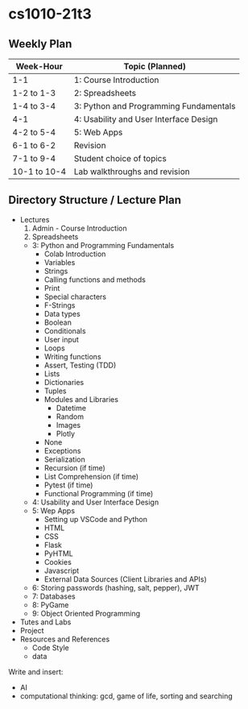 # cs1010-21t3

## Weekly Plan

| Week-Hour | Topic (Planned) |
|---|---|
| 1-1 | 1: Course Introduction |
| 1-2 to 1-3 | 2: Spreadsheets |
| 1-4 to 3-4 | 3: Python and Programming Fundamentals|
| 4-1  | 4: Usability and User Interface Design |
| 4-2 to 5-4 | 5: Web Apps |
| 6-1 to 6-2 | Revision |
| 7-1 to 9-4 | Student choice of topics |
| 10-1 to 10-4 | Lab walkthroughs and revision |


## Directory Structure / Lecture Plan

* Lectures
  1. Admin - Course Introduction
  2. Spreadsheets
  * 3: Python and Programming Fundamentals
    * Colab Introduction
    * Variables
    * Strings
    * Calling functions and methods
    * Print
    * Special characters
    * F-Strings
    * Data types
    * Boolean
    * Conditionals
    * User input
    * Loops
    * Writing functions
    * Assert, Testing (TDD)
    * Lists
    * Dictionaries
    * Tuples
    * Modules and Libraries
      * Datetime
      * Random
      * Images
      * Plotly
    * None
    * Exceptions
    * Serialization
    * Recursion (if time)
    * List Comprehension (if time)
    * Pytest (if time)
    * Functional Programming (if time)
  * 4: Usability and User Interface Design
  * 5: Wep Apps
    * Setting up VSCode and Python
    * HTML
    * CSS
    * Flask
    * PyHTML
    * Cookies
    * Javascript
    * External Data Sources (Client Libraries and APIs)
  * 6: Storing passwords (hashing, salt, pepper), JWT
  * 7: Databases
  * 8: PyGame
  * 9: Object Oriented Programming
* Tutes and Labs
* Project
* Resources and References
  * Code Style
  * data


Write and insert:
* AI
* computational thinking: gcd, game of life, sorting and searching
